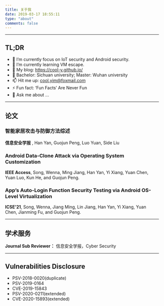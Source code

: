 ```yaml
---
title: 关于我
date: 2019-03-17 18:55:11
type: "about"
comments: false
---
```


------
## TL;DR
- 🔭 I’m currently focus on IoT security and Android security.
- 🌱 I’m currently learning VM escape.
- 📝 My blog: https://cool-y.github.io/
- 🏫 Bachelor: Sichuan university; Master: Wuhan university
- 📫 Hit me up: cool.yim@foxmail.com
- ⚡ Fun fact: ‘Fun Facts’ Are Never Fun
- 💬 Ask me about ...

------
## 论文
### **智能家居攻击与防御方法综述**
**信息安全学报**  , Han Yan, Guojun Peng, Luo Yuan, Side Liu

### **Android Data-Clone Attack via Operating System Customization**
**IEEE Access**, Song, Wenna, Ming Jiang, Han Yan, Yi Xiang, Yuan Chen, Yuan Luo, Kun He, and Guojun Peng.

### **App’s Auto-Login Function Security Testing via Android OS-Level Virtualization**
**ICSE'21**, Song, Wenna, Jiang Ming, Lin Jiang, Han Yan, Yi Xiang, Yuan Chen, Jianming Fu, and Guojun Peng.

-------
## 学术服务
**Journal Sub Reviewer：** 信息安全学报，Cyber Security

-------
## Vulnerabilities Disclosure
- PSV-2018-0020(duplicate)
- PSV-2019-0164
- CVE-2019-15843
- PSV-2020-0211(extended)
- CVE-2020-15893(extended)
